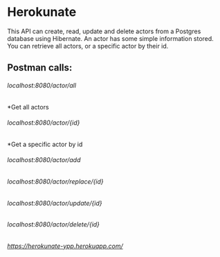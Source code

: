 # Herokunate

This API can create, read, update and delete actors from a Postgres database using Hibernate.
An actor has some simple information stored.
You can retrieve all actors, or a specific actor by their id.

## Postman calls:

###### localhost:8080/actor/all
*Get all actors
###### localhost:8080/actor/{id}
*Get a specific actor by id
###### localhost:8080/actor/add
###### localhost:8080/actor/replace/{id}
###### localhost:8080/actor/update/{id}
###### localhost:8080/actor/delete/{id}

###### https://herokunate-ypp.herokuapp.com/
